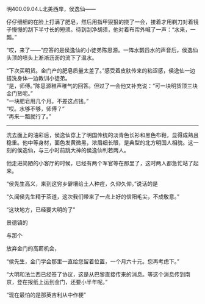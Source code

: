 明400.09.04.L北美西岸，侯逸仙——

仔仔细细的在脸上打满了肥皂，然后用指甲狠狠的挠了一会，接着才用剃刀对着镜子慢慢的刮下半寸长的短须。待到刮净胡须，他对着布帘外喊了一声：“水来，一瓢。”

“哎，来了——”应答的是侯逸仙的小徒弟陈思源。一阵水瓢舀水的声音后，侯逸仙头顶的喷头上淅淅沥沥的流下了温水。

“下次买明货。金门产的肥皂质量太差了。”感受着皮肤传来的粘涩感，侯逸仙一边搓洗身体一边教训小徒弟。  
“是，师傅。”陈思源稚声稚气的回答。但过了一会他又补充说：“可一块明货顶三块金门货呢。”  
“一块肥皂用几个月。不差这点钱。”  
“哎。水够不够，师傅？”  
“再来一瓢就行了。”  

***

洗去面上的油彩后，侯逸仙穿上了明国传统的淡青色长衫和黑色布鞋，显得成熟且稳重。他中等身材，面色发黄微黑，浓眉细长眼，是典型的北方明国人相貌。这一刻的侯逸仙，与三小时前跳大神的侯逸仙判若两人。

他走进简陋的小客厅的时候，已经有两个军官等在那里了，这时两人都急忙站了起来。

“侯先生高义，来到这穷乡僻壤给土人种痘，久仰久仰。”说话的是


“久闻侯先生精于茶道，这次我们带来了一点上好的信阳毛尖，不成敬意。”

“这块地方，已经要大明的了”

景德镇的


与那个

放弃金门的高薪机会，

“侯先生，金门学会那里一直给您留着位置，一个月六十元。您再考虑下。”

“大明和法兰西已经签了协议，这是从巴黎直接传来的消息。等这个消息传到南京，登在报纸上运到金门，还要小半年呢。”

“现在最怕的是那英吉利从中作梗”